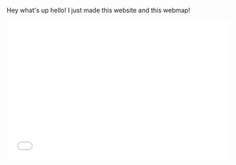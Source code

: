 Hey what's up hello!
I just made this website
and this webmap!
<iframe width="100%" height="315" src="qgis2web/index.html" frameborder="0" allowfullscreen=""></iframe>

